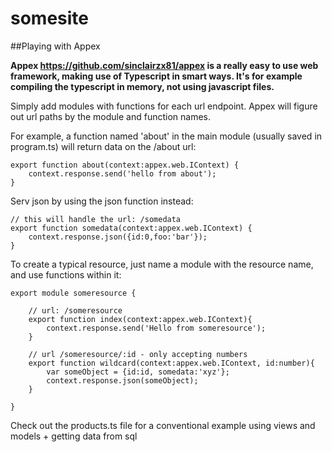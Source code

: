 somesite
========

##Playing with Appex

**Appex https://github.com/sinclairzx81/appex is a really easy to use web framework, making use of Typescript in smart ways. It's for example compiling the typescript in memory, not using javascript files.**

Simply add modules with functions for each url endpoint. Appex will figure out url paths by the module and function names.

For example, a function named 'about' in the main module (usually saved in program.ts) will return data on the /about url:

    export function about(context:appex.web.IContext) {
        context.response.send('hello from about');
    }

Serv json by using the json function instead:

    // this will handle the url: /somedata
    export function somedata(context:appex.web.IContext) {
        context.response.json({id:0,foo:'bar'});
    }

To create a typical resource, just name a module with the resource name, and use functions within it:

    export module someresource {

        // url: /someresource
        export function index(context:appex.web.IContext){
            context.response.send('Hello from someresource');
        }

        // url /someresource/:id - only accepting numbers
        export function wildcard(context:appex.web.IContext, id:number){
            var someObject = {id:id, somedata:'xyz'};
            context.response.json(someObject);
        }

    }

Check out the products.ts file for a conventional example using views and models + getting data from sql